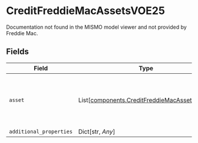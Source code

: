 # CreditFreddieMacAssetsVOE25

Documentation not found in the MISMO model viewer and not provided by Freddie Mac.


## Fields

| Field                                                                                            | Type                                                                                             | Required                                                                                         | Description                                                                                      |
| ------------------------------------------------------------------------------------------------ | ------------------------------------------------------------------------------------------------ | ------------------------------------------------------------------------------------------------ | ------------------------------------------------------------------------------------------------ |
| `asset`                                                                                          | List[[components.CreditFreddieMacAssetVOE25](../../models/shared/creditfreddiemacassetvoe25.md)] | :heavy_check_mark:                                                                               | Documentation not found in the MISMO model viewer and not provided by Freddie Mac.               |
| `additional_properties`                                                                          | Dict[str, *Any*]                                                                                 | :heavy_minus_sign:                                                                               | N/A                                                                                              |